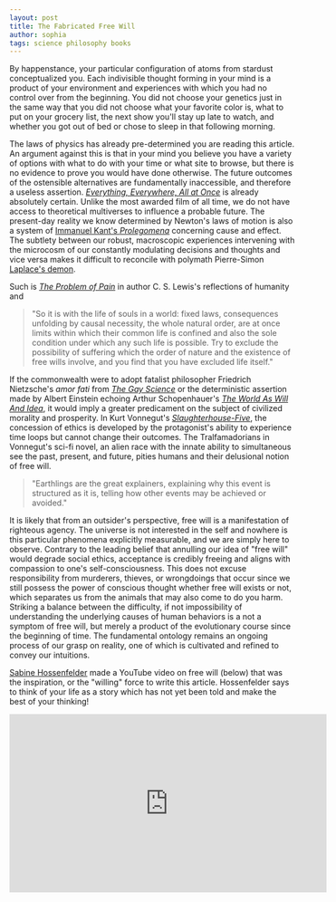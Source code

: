 ```yaml
---
layout: post
title: The Fabricated Free Will
author: sophia
tags: science philosophy books
---
```


By happenstance, your particular configuration of atoms from stardust conceptualized you. Each indivisible thought forming in your mind is a product of your environment and experiences with which you had no control over from the beginning. You did not choose your genetics just in the same way that you did not choose what your favorite color is, what to put on your grocery list, the next show you'll stay up late to watch, and whether you got out of bed or chose to sleep in that following morning. 

The laws of physics has already pre-determined you are reading this article. An argument against this is that in your mind you believe you have a variety of options with what to do with your time or what site to browse, but there is no evidence to prove you would have done otherwise. The future outcomes of the ostensible alternatives are fundamentally inaccessible, and therefore a useless assertion. [*Everything, Everywhere, All at Once*](https://a24films.com/films/everything-everywhere-all-at-once) is already absolutely certain. Unlike the most awarded film of all time, we do not have access to theoretical multiverses to influence a probable future. The present-day reality we know determined by Newton's laws of motion is also a system of [Immanuel Kant's *Prolegomena*](https://www.gutenberg.org/files/52821/52821-h/52821-h.htm) concerning cause and effect. The subtlety between our robust, macroscopic experiences intervening with the microcosm of our constantly modulating decisions and thoughts and vice versa makes it difficult to reconcile with polymath Pierre-Simon [Laplace's demon](https://www.stsci.edu/~lbradley/seminar/laplace.html). 

Such is [*The Problem of Pain*](https://www.cslewis.com/the-problem-of-pain/) in author C. S. Lewis's reflections of humanity and 

> "So it is with the life of souls in a world: fixed laws, consequences unfolding by causal necessity, the whole natural order, are at once limits within which their common life is confined and also the sole condition under which any such life is possible. Try to exclude the possibility of suffering which the order of nature and the existence of free wills involve, and you find that you have excluded life itself."

If the commonwealth were to adopt fatalist philosopher Friedrich Nietzsche's *amor fati* from [*The Gay Science*](https://www.cambridge.org/highereducation/books/nietzsche-the-gay-science/8CA7DA50CC80580A22D7448AFD5ED687#overview) or the deterministic assertion made by Albert Einstein echoing Arthur Schopenhauer's [*The World As Will And Idea*](https://www.gutenberg.org/files/40868/40868-h/40868-h.html), it would imply a greater predicament on the subject of civilized morality and prosperity. In Kurt Vonnegut's [*Slaughterhouse-Five*](https://www.penguinrandomhouse.com/books/184345/slaughterhouse-five-by-kurt-vonnegut/), the concession of ethics is developed by the protagonist's ability to experience time loops but cannot change their outcomes. The Tralfamadorians in Vonnegut's sci-fi novel, an alien race with the innate ability to simultaneous see the past, present, and future, pities humans and their delusional notion of free will. 

> "Earthlings are the great explainers, explaining why this event is structured as it is, telling how other events may be achieved or avoided." 

It is likely that from an outsider's perspective, free will is a manifestation of righteous agency. The universe is not interested in the self and nowhere is this particular phenomena explicitly measurable, and we are simply here to observe. Contrary to the leading belief that annulling our idea of "free will" would degrade social ethics, acceptance is credibly freeing and aligns with compassion to one's self-consciousness. This does not excuse responsibility from murderers, thieves, or wrongdoings that occur since we still possess the power of conscious thought whether free will exists or not, which separates us from the animals that may also come to do you harm. Striking a balance between the difficulty, if not impossibility of understanding the underlying causes of human behaviors is a not a symptom of free will, but merely a product of the evolutionary course since the beginning of time. The fundamental ontology remains an ongoing process of our grasp on reality, one of which is cultivated and refined to convey our intuitions. 

[Sabine Hossenfelder](https://www.youtube.com/@SabineHossenfelder) made a YouTube video on free will (below) that was the inspiration, or the "willing" force to write this article. Hossenfelder says to think of your life as a story which has not yet been told and make the best of your thinking!

<iframe width="560" height="315" src="https://www.youtube.com/embed/zpU_e3jh_FY" title="YouTube video player" frameborder="0" allow="accelerometer; autoplay; clipboard-write; encrypted-media; gyroscope; picture-in-picture; web-share" allowfullscreen></iframe>
